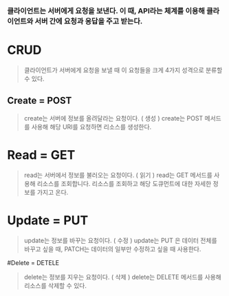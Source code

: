 ### 클라이언트는 서버에게 요청을 보낸다. 이 때, API라는 체계를 이용해 클라이언트와 서버 간에 요청과 응답을 주고 받는다.

 

# CRUD
> 클라이언트가 서버에게 요청을 보낼 때 이 요청들을 크게 4가지 성격으로 분류할 수 있다.

## Create = POST
> create는 서버에 정보를 올려달라는 요청이다. ( 생성 ) create는 POST 메서드를 사용해 해당 URI를 요청하면 리소스를 생성한다.

# Read = GET
> read는 서버에서 정보를 불러오는 요청이다. ( 읽기 ) read는 GET 메서드를 사용해 리소스를 조회합니다. 리소스를 조회하고 해당 도큐먼트에 대한 자세한 정보를 가지고 온다.

# Update = PUT
> update는 정보를 바꾸는 요청이다. ( 수정 ) 
update는 PUT 은 데이터 전체를 바꾸고 싶을 때, PATCH는 데이터의 일부만 수정하고 싶을 때 사용한다.

#Delete = DETELE
>delete는 정보를 지우는 요청이다. ( 삭제 )
delete는 DELETE 메서드를 사용해 리소스를 삭제할 수 있다.
